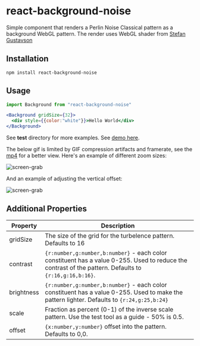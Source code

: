 # react-background-noise

Simple component that renders a Perlin Noise Classical pattern as a background WebGL pattern. The render uses WebGL shader from [Stefan Gustavson](http://staffwww.itn.liu.se/~stegu/simplexnoise/simplexnoise.pdf)

## Installation

```
npm install react-background-noise
```

## Usage

```jsx
import Background from "react-background-noise"

<Background gridSize={32}>
  <div style={{color:"white"}}>Hello World</div>
</Background>
```

See **test** directory for more examples. See [demo here](https://joewood.github.com/react-background-noise).

The below gif is limited by GIF compression artifacts and framerate, see the [mp4](../../raw/master/docs/capture.mp4?raw=true) for a better view. Here's an example of different zoom sizes:

![screen-grab](../../raw/master/docs/capture-zoom.gif?raw=true)

And an example of adjusting the vertical offset:

![screen-grab](../../raw/master/docs/capture-vert.gif?raw=true)




## Additional Properties

Property       | Description
---------------|------------
gridSize       | The size of the grid for the turbelence pattern. Defaults to 16
contrast       | `{r:number,g:number,b:number}` - each color constituent has a value 0-255. Used to reduce the contrast of the pattern. Defaults to `{r:16,g:16,b:16}`.
brightness     | `{r:number,g:number,b:number}` - each color constituent has a value 0-255. Used to make the pattern lighter. Defaults to `{r:24,g:25,b:24}`
scale          | Fraction as percent (0-1) of the inverse scale pattern. Use the test tool as a guide - 50% is 0.5.
offset         | `{x:number,y:number}` offset into the pattern. Defaults to 0,0. 


